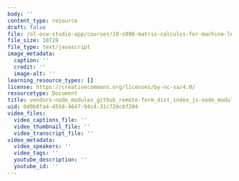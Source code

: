 ```yaml
---
body: ''
content_type: resource
draft: false
file: /ol-ocw-studio-app/courses/18-s096-matrix-calculus-for-machine-learning-and-beyond-january-iap-2022/vendors-node_modules_github_remote-form_dist_index_js-node_modules_github_catalyst_lib_index_-bd1f73-6256737c3b34.js
file_size: 10728
file_type: text/javascript
image_metadata:
  caption: ''
  credit: ''
  image-alt: ''
learning_resource_types: []
license: https://creativecommons.org/licenses/by-nc-sa/4.0/
resourcetype: Document
title: vendors-node_modules_github_remote-form_dist_index_js-node_modules_github_catalyst_lib_index_-bd1f73-6256737c3b34.js
uid: 0d0b0fa4-4558-4647-94c4-31c726c6f204
video_files:
  video_captions_file: ''
  video_thumbnail_file: ''
  video_transcript_file: ''
video_metadata:
  video_speakers: ''
  video_tags: ''
  youtube_description: ''
  youtube_id: ''
---
```

